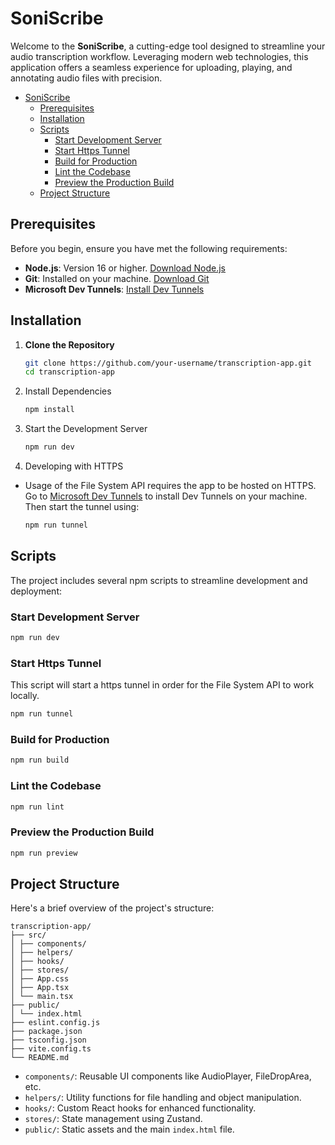 # SoniScribe

Welcome to the **SoniScribe**, a cutting-edge tool designed to streamline your audio transcription workflow. Leveraging modern web technologies, this application offers a seamless experience for uploading, playing, and annotating audio files with precision.

- [SoniScribe](#soniscribe)
  - [Prerequisites](#prerequisites)
  - [Installation](#installation)
  - [Scripts](#scripts)
    - [Start Development Server](#start-development-server)
    - [Start Https Tunnel](#start-https-tunnel)
    - [Build for Production](#build-for-production)
    - [Lint the Codebase](#lint-the-codebase)
    - [Preview the Production Build](#preview-the-production-build)
  - [Project Structure](#project-structure)

## Prerequisites

Before you begin, ensure you have met the following requirements:

- **Node.js**: Version 16 or higher. [Download Node.js](https://nodejs.org/)
- **Git**: Installed on your machine. [Download Git](https://git-scm.com/)
- **Microsoft Dev Tunnels**: [Install Dev Tunnels](https://learn.microsoft.com/en-us/azure/developer/dev-tunnels/get-started)

## Installation

1. **Clone the Repository**

   ```bash
   git clone https://github.com/your-username/transcription-app.git
   cd transcription-app
   ```

2. Install Dependencies

   ```bash
   npm install
   ```

3. Start the Development Server

   ```bash
   npm run dev
   ```

4. Developing with HTTPS

- Usage of the File System API requires the app to be hosted on HTTPS. Go to [Microsoft Dev Tunnels](https://learn.microsoft.com/en-us/azure/developer/dev-tunnels/get-started) to install Dev Tunnels on your machine. Then start the tunnel using:

  ```bash
  npm run tunnel
  ```

## Scripts

The project includes several npm scripts to streamline development and deployment:

### Start Development Server

```bash
npm run dev
```

### Start Https Tunnel

This script will start a https tunnel in order for the File System API to work locally.

```bash
npm run tunnel
```

### Build for Production

```bash
npm run build
```

### Lint the Codebase

```bash
npm run lint
```

### Preview the Production Build

```bash
npm run preview
```

## Project Structure

Here's a brief overview of the project's structure:

```file
transcription-app/
├── src/
│ ├── components/
│ ├── helpers/
│ ├── hooks/
│ ├── stores/
│ ├── App.css
│ ├── App.tsx
│ └── main.tsx
├── public/
│ └── index.html
├── eslint.config.js
├── package.json
├── tsconfig.json
├── vite.config.ts
└── README.md
```

- `components/`: Reusable UI components like AudioPlayer, FileDropArea, etc.
- `helpers/`: Utility functions for file handling and object manipulation.
- `hooks/`: Custom React hooks for enhanced functionality.
- `stores/`: State management using Zustand.
- `public/`: Static assets and the main `index.html` file.
